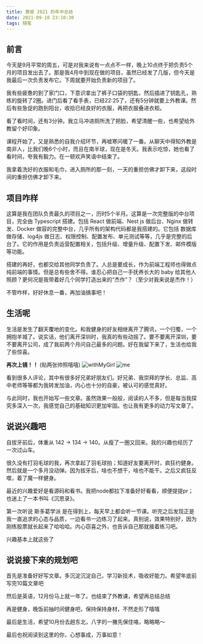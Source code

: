 ```yaml
---
title: 算是 2021 的年中总结
date: 2021-09-10 23:10:30
tags: 随笔
---
```

## 前言
今天是9月平常的周五，可是对我来说有一点点不一样，晚上10点终于把负责5个月的项目发出去了。那是我4月中到现在做的项目，虽然已经发了几版，但今天是我最后一次负责发布它。下周就要开始负责新的项目了。

我有些疲惫的到了家门口，下意识拿出了裤子口袋的钥匙，然后插进了钥匙孔，熟练的旋转了2圈。进门后看了看手表，已经22:25了，还有5分钟就要上外教课。然后有些急促的跑到阳台，收拾已经良好的衣服，再把衣服叠进衣柜。

看了看时间，还有3分钟。我立马冲进厕所洗了把脸，希望清醒一些，也希望给外教留个好印象。

课程开始了，又是熟悉的自我介绍环节，再嘘寒问暖了一番。从聊天中得知外教是南非人，比我们晚6个小时，而且在南半球，现在是冬天。我表示吃惊，她也看了看时间，夸我有毅力。在一顿欢声笑语中结束了。

我拿着洗好的衣服和毛巾，进入厕所的那一刻，一天的重担仿佛才卸下来，这段时间的重担仿佛才卸下来。

## 项目咋样
这算是我在团队负责最久的项目之一，历时5个半月。这算是一次完整版的中台项目，完全由 Typescript 搭建。包括 React 做前端、Nest js 做后台、Nginx 做转发、Docker 做容的完整中台，几乎所有的架构代码都是我搭建的。它包括 数据库做存储、log4js 做日志、权限控制、配置发布、单元测试等等，几乎是完整的后台了。它的作用是负责运营配置相关，包括升级、增量升级、配置下发、邮件模版等功能。

搭建的再好，也都交给其他同学负责了。人总是要成长，作为前端工程师也得做点纯前端的事情。但是总有些舍不得。谁忍心把自己一手抚养长大的 baby 给其他人照顾？更何况是我带着好几个同学打造出来的“杰作”？（至少对我来说是杰作！）

不管咋样，好好休息一番，再加油搞事吧！

## 生活呢
生活是发生了翻天覆地的变化。和我健身的好友相继离开了腾讯，一个归蜀，一个拥抱羊城了。说实话，他们离开深圳时，我真的有些动摇了。要不要离开深圳，要不要离开公司，成了我前两个月问自己最多的问题。好在我留下来了，生活也给我了些惊喜。

**再次上镜！！**
(贴两张帅照嘻嘻)
![withMyGirl](me-with-my-girl.jpg)
![me](me.jpg)

看到很多人评论，其中有很多好兄弟好朋友们。好兄弟、我崇拜的学长、总监、高中老师等等都为我转发加油，内心也十分的自豪，被认可的感觉真好。

与此同时，我也开始写一些文章。虽然效果一般般，阅读的人不多，但是每当我探究多深入一次，我感觉自己的基础知识更加牢固。也让我有更多的动力写文章了。

## 说说兴趣吧
自拔牙前后，体重从 142 -> 134 -> 140。从瘦了一圈又回来。我的兴趣也经历了一次过山车。

很久没有打羽毛球的我，再次拿起了羽毛球拍；知道好友要离开时，疯狂约健身。然后就是一个多月没动弹。因为拔牙后，啥也不想干，啥也不能干。之后又疯狂反噬，着了魔一样健身。

最近的兴趣爱好是看源码和看书。我把node都拉下准备好好看看，顺便提提pr；也迷上了一本书叫《沉思录》。

第一次听说 斯多葛学派 是在得到上，每天早上都会听一节课。听完之后发现正是我一直追求的心态与品质，一边看书一边练习了起来。真别说，效果特别好，因为刚练股票就长起来了哈哈哈。内心窃喜之外，也告诉自己那就接着练习吧。

兴趣基本上就这些了

## 说说接下来的规划吧
首先是准备好好写文章。多沉淀沉淀自己，学习新技术，吸收好能力。希望年底前写完10篇文章吧

然后是英语，12月份马上就一年了。也结束了外教课，希望再总结总结

再是健身，晚饭前抽时间健身吧，保持保持身材，不然走形了嘻嘻

最后是生活，希望10月份去趟东北，八字的一撇先保住咯，略略略～


最后也祝阅读到这里的你，心想事成，万事如意！
